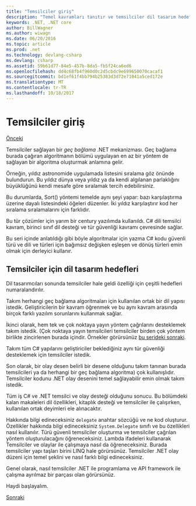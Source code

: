 ```yaml
---
title: "Temsilciler giriş"
description: "Temel kavramları tanıtır ve temsilciler dil tasarım hedefleri ele bu genel bakış konusunun temsilcileri hakkında bilgi edinin."
keywords: .NET, .NET core
author: BillWagner
ms.author: wiwagn
ms.date: 06/20/2016
ms.topic: article
ms.prod: .net
ms.technology: devlang-csharp
ms.devlang: csharp
ms.assetid: 59b61d77-84e5-457b-8da5-fb5f24ca6ed6
ms.openlocfilehash: dd4c68fb4f960d0c2d5cbdc9e699650070cacaf1
ms.sourcegitcommit: bd1ef61f4bb794b25383d3d72e71041a5ced172e
ms.translationtype: MT
ms.contentlocale: tr-TR
ms.lasthandoff: 10/18/2017
---
```

# <a name="introduction-to-delegates"></a>Temsilciler giriş

[Önceki](delegates-events.md)

Temsilciler sağlayan bir *geç bağlama* .NET mekanizması. Geç bağlama burada çağıran algoritmanın bölümü uygulayan en az bir yöntem de sağlayan bir algoritma oluşturmak anlamına gelir.

Örneğin, yıldız astronomide uygulamada listesini sıralama göz önünde bulundurun.
Bu yıldız dünya veya yıldız ya da kendi algılanan parlaklığını büyüklüğünü kendi mesafe göre sıralamak tercih edebilirsiniz.

Bu durumlarda, Sort() yöntemi temelde aynı şeyi yapar: bazı karşılaştırma üzerine dayalı listesindeki öğeleri düzenler. İki yıldız karşılaştırır kod her sıralama sıralamalarını için farklıdır.

Bu tür çözümler için yarım bir century yazılımda kullanıldı.
C# dili temsilci kavram, birinci sınıf dil desteği ve tür güvenliği kavramı çevresinde sağlar.

Bu seri içinde anlatıldığı gibi böyle algoritmalar için yazma C# kodu güvenli türü ve dili ve türleri için bağımsız değişken eşleşen ve dönüş türleri emin olmak için derleyici kullanır.

## <a name="language-design-goals-for-delegates"></a>Temsilciler için dil tasarım hedefleri

Dil tasarımcıları sonunda temsilciler hale geldi özelliği için çeşitli hedefleri numaralandırılır.

Takım herhangi geç bağlama algoritmaları için kullanılan ortak bir dil yapısı istedik. Geliştiricilerin bir kavram öğrenmek ve bu aynı kavram arasında birçok farklı yazılım sorunlarını kullanmak sağlar.

İkinci olarak, hem tek ve çok noktaya yayın yöntem çağrılarını desteklemek takım istedik. (Çok noktaya yayın temsilcileri temsilciler birden çok yöntem birlikte zincirlenen burada içindir. Örnekler görürsünüz [bu serideki sonraki](delegate-class.md). 

Takım tüm C# yapılarını geliştiriciler beklediğiniz aynı tür güvenliği desteklemek için temsilciler istedik. 

Son olarak, bir olay desen belirli bir desene olduğunu takım tanınan burada temsilcileri ya da herhangi bir geç bağlama algoritma) çok kullanışlıdır. Temsilciler kodunu .NET olay desenini temel sağlayabilir emin olmak takım istedik.

Tüm iş C# ve .NET temsilci ve olay desteği olduğunu sonucu. Bu bölümdeki kalan makaleleri dil özellikleri, kitaplık desteği ve temsilciler ile çalışırken, kullanılan ortak deyimleri ele alınacaktır.

Hakkında bilgi edineceksiniz `delegate` anahtar sözcüğü ve ne kod oluşturur. Özellikler hakkında bilgi edineceksiniz `System.Delegate` sınıfı ve bu özellikleri nasıl kullanılır. Türü güvenli temsilciler oluşturma ve temsilciler çağrılan yöntem oluşturulacağını öğreneceksiniz. Lambda ifadeleri kullanarak Temsilciler ve olaylar ile çalışmaya nasıl da öğreneceksiniz. Burada temsilciler yapı taşları birini LINQ hale görürsünüz. Temsilciler .NET olay düzeni için temel şeklini ve nasıl farklı bilgi edineceksiniz.

Genel olarak, nasıl temsilciler .NET ile programlama ve API framework ile çalışma ayrılmaz bir parçası olan görürsünüz.

Haydi başlayalım.

[Sonraki](delegate-class.md)
